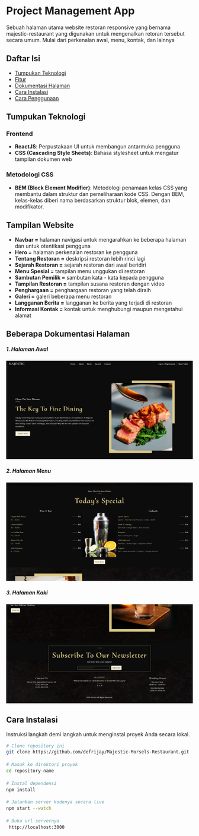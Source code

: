 # Project Management App
Sebuah halaman utama website restoran responsive yang bernama majestic-restaurant yang digunakan untuk mengenalkan retoran tersebut secara umum. Mulai dari perkenalan awal, menu, kontak, dan lainnya

## Daftar Isi
- [Tumpukan Teknologi](#tumpukan-teknologi)
- [Fitur](#fitur)
- [Dokumentasi Halaman](#dokumentasi-halaman)
- [Cara Instalasi](#cara-instalasi)
- [Cara Penggunaan](#cara-penggunaan)

## Tumpukan Teknologi
### Frontend
- **ReactJS**: Perpustakaan UI untuk membangun antarmuka pengguna
- **CSS (Cascading Style Sheets)**: Bahasa stylesheet untuk mengatur tampilan dokumen web

### Metodologi CSS
- **BEM (Block Element Modifier)**: Metodologi penamaan kelas CSS yang membantu dalam struktur dan pemeliharaan kode CSS. Dengan BEM, kelas-kelas diberi nama berdasarkan struktur blok, elemen, dan modifikator.

## Tampilan Website
- **Navbar =** halaman navigasi untuk mengarahkan ke beberapa halaman dan untuk otentikasi pengguna
- **Hero =** halaman perkenalan restoran ke pengguna
- **Tentang Restoran =** deskripsi restoran lebih rinci lagi
- **Sejarah Restoran =** sejarah restoran dari awal beridiri
- **Menu Spesial =** tampilan menu unggukan di restoran 
- **Sambutan Pemilik =** sambutan kata - kata kepada pengguna 
- **Tampilan Restoran =** tampilan susana restoran dengan video
- **Penghargaan =** penghargaan restoran yang telah diraih
- **Galeri =** galeri beberapa menu restoran
- **Langganan Berita =** langganan ke berita yang terjadi di restoran
- **Informasi Kontak =** kontak untuk menghubungi maupun mengetahui alamat

## Beberapa Dokumentasi Halaman
##### 1. Halaman Awal
![Dokumentasi Halaman](Dokumentasi.png)

##### 2. Halaman Menu
![Dokumentasi Halaman](Dokumentasi2.png)

##### 3. Halaman Kaki
![Dokumentasi Halaman](Dokumentasi3.png)

## Cara Instalasi
Instruksi langkah demi langkah untuk menginstal proyek Anda secara lokal.

```bash
# Clone repository ini
git clone https://github.com/defrijay/Majestic-Morsels-Restaurant.git

# Masuk ke direktori proyek
cd repository-name

# Instal dependensi
npm install

# Jalankan server kodenya secara live
npm start --watch

# Buka url servernya
 http://localhost:3000

